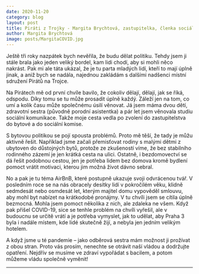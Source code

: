 ```yaml
---
date: 2020-11-20
category: blog
layout: post
title: Piráti z Trojky - Margita Brychtová, zastupitelka, členka sociální a bytové komise
author: Margita Brychtová
image: posts/MargitaCOVID.jpg
---
```


Ještě tři roky nazpátek bych nevěřila, že budu dělat politiku. Tehdy jsem ji stále brala jako jeden veliký bordel, kam lidi chodí, aby si mohli něco nakrást. Pak mi ale táta ukázal, že je tu parta mladých lidí, kteří to mají úplně jinak, a aniž bych se nadála, najednou zakládám s dalšími nadšenci místní sdružení Pirátů na Trojce.  

Na Pirátech mě od první chvíle bavilo, že cokoliv dělají, dělají, jak se říká, odspodu. Díky tomu se tu může prosadit úplně každý. Záleží jen na tom, co umí a kolik času může společnému úsilí věnovat. Já jsem máma dvou dětí, zdravotní sestra (původně porodní asistentka) a pár let jsem věnovala studiu sociální komunikace. Takže moje cesta vedla po zvolení do zastupitelstva do bytové a do sociální komise.

S bytovou politikou se pojí spousta problémů. Proto mě těší, že tady je můžu aktivně řešit. Například jsme začali přemisťovat rodiny s malými dětmi z ubytoven do důstojných bytů, protože ze zkušeností víme, že bez stabilního rodinného zázemí je jen krátká cesta na ulici. Ostatně, i bezdomovectví se dá řešit podobnou cestou, jen je potřeba lidem bez domova kromě bydlení pomoct vrátit motivaci, kterou jim možná život dávno sebral. 

No a pak je tu téma AirBnB, které postupně ukazuje svoji odvrácenou tvář. V posledním roce se na nás obracely desítky lidí v pokročilém věku, klidně sedmdesát nebo osmdesát let, kterým majitel domu vypověděl smlouvu, aby mohl byt nabízet na krátkodobé pronájmy. V tu chvíli jsem se cítila úplně bezmocná. Mohla jsem pomoct několika z nich, ale zdaleka ne všem. Když pak přišel COVID-19, sice se tenhle problém na chvíli vyřešil, ale v budoucnu se určitě vrátí a je potřeba vymyslet, jak to udělat, aby Praha 3 byla i nadále místem, kde lidé skutečně žijí, a nebyla jen jedním velikým hotelem.  

A když jsme u té pandemie – jako odběrová sestra mám možnost ji prožívat z obou stran. Proto vás prosím, nenechte se otrávit naší vládou a dodržujte opatření. Nejdřív se musíme ve zdraví vypořádat s bacilem, a potom můžeme vládu společně vyměnit!

- - -

